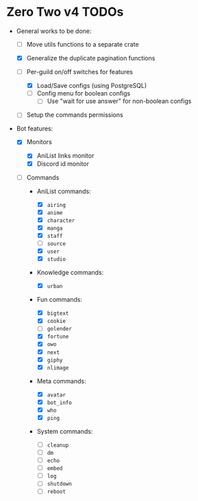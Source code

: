 # Zero Two v4 TODOs

- General works to be done:

  - [ ] Move utils functions to a separate crate
  - [x] Generalize the duplicate pagination functions
  - [ ] Per-guild on/off switches for features

    - [x] Load/Save configs (using PostgreSQL)
    - [ ] Config menu for boolean configs
      - [ ] Use "wait for use answer" for non-boolean configs

  - [ ] Setup the commands permissions

- Bot features:

  - [x] Monitors

    - [x] AniList links monitor
    - [x] Discord id monitor

  - [ ] Commands

    - AniList commands:

      - [x] `airing`
      - [x] `anime`
      - [x] `character`
      - [x] `manga`
      - [x] `staff`
      - [ ] `source`
      - [x] `user`
      - [x] `studio`

    - Knowledge commands:

      - [x] `urban`

    - Fun commands:

      - [x] `bigtext`
      - [x] `cookie`
      - [ ] `golender`
      - [x] `fortune`
      - [x] `owo`
      - [x] `next`
      - [x] `giphy`
      - [x] `nlimage`

    - Meta commands:

      - [x] `avatar`
      - [x] `bot_info`
      - [x] `who`
      - [x] `ping`

    - System commands:

      - [ ] `cleanup`
      - [ ] `dm`
      - [ ] `echo`
      - [ ] `embed`
      - [ ] `log`
      - [ ] `shutdown`
      - [ ] `reboot`
